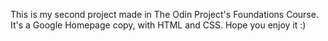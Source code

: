 This is my second project made in The Odin Project's Foundations Course. It's a Google Homepage copy, with HTML and CSS. Hope you enjoy it :) 
